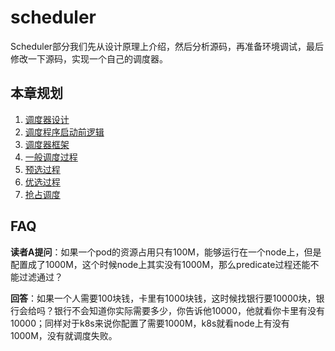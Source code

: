 # scheduler

Scheduler部分我们先从设计原理上介绍，然后分析源码，再准备环境调试，最后修改一下源码，实现一个自己的调度器。

## 本章规划

1. [调度器设计](./design.md)
2. [调度程序启动前逻辑](./before-scheduler-run.md)
3. [调度器框架](./scheduler-framework.md)
4. [一般调度过程](./generic-scheduler.md)
5. [预选过程](./predicate.md)
6. [优选过程](./priority.md)
7. [抢占调度](./preempt.md)
## FAQ

**读者A提问**：如果一个pod的资源占用只有100M，能够运行在一个node上，但是配置成了1000M，这个时候node上其实没有1000M，那么predicate过程还能不能过滤通过？

**回答**：如果一个人需要100块钱，卡里有1000块钱，这时候找银行要10000块，银行会给吗？银行不会知道你实际需要多少，你告诉他10000，他就看你卡里有没有10000；同样对于k8s来说你配置了需要1000M，k8s就看node上有没有1000M，没有就调度失败。